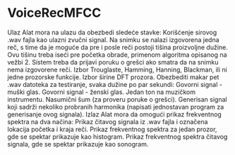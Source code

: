 # VoiceRecMFCC

Ulaz
Alat mora na ulazu da obezbedi sledeće stavke:
Korišćenje sirovog .wav fajla kao ulazni zvučni signal. Na snimku se nalazi izgovorena jedna reč, s time da je moguće da pre i posle reči postoji tišina proizvoljne dužine. Ovu tišinu treba iseći pre početka obrade, primenom algoritma opisanog na vežbi 2. Sistem treba da prijavi poruku o grešci ako smatra da na snimku nema izgovorene reči.
Izbor Trouglaste, Hamming, Hanning, Blackman, ili ni jedne prozorske funkcije.
Izbor širine DFT prozora.
Obezbediti makar pet .wav datoteka za testiranje, svaka dužine po par sekundi:
Govorni signal - muški glas.
Govorni signal - ženski glas.
Jedan ton na muzičkom instrumentu.
Nasumični šum (za proveru poruke o grešci).
Generisan signal koji sadrži nekoliko probranih harmonika (napisati jednostavan program za generisanje ovog signala).
Izlaz
Alat mora da omogući prikaz frekventnog spektra na dva načina:
Prikaz čitavog signala iz .wav fajla i označena lokacija početka i kraja reči.
Prikaz frekventnog spektra za jedan prozor, gde se spektar prikazuje kao histogram.
Prikaz frekventnog spektra čitavog signala, gde se spektar prikazuje kao sonogram.
